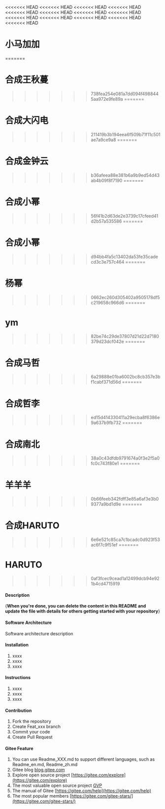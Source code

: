 <<<<<<< HEAD
<<<<<<< HEAD
<<<<<<< HEAD
<<<<<<< HEAD
<<<<<<< HEAD
<<<<<<< HEAD
<<<<<<< HEAD
<<<<<<< HEAD
<<<<<<< HEAD
<<<<<<< HEAD
<<<<<<< HEAD
<<<<<<< HEAD
<<<<<<< HEAD
# 小马加加
=======
# 合成王秋蔓
>>>>>>> 738fea254e081a7dd094f4988445aa972e9fe89a
=======
# 合成大闪电
>>>>>>> 211419b3b194eea6f509b71f11c501ae7a9ce9a8
=======
# 合成金钟云
>>>>>>> b36afeea88e381b6a9b9ed54d43ab4b09f8f7190
=======
# 合成小幂
>>>>>>> 56f41b2d63de2e3739c17cfeed41d2b57a535586
=======
# 合成小幂
>>>>>>> d94bb4fa5c13402da53fe35cadecd3c3e757c464
=======
# 杨幂
>>>>>>> 0662ec260d305402a9505178df5c219658c966d6
=======
# ym
>>>>>>> 82be74c29de37807d21d22d7180379d23dcf042e
=======
# 合成马哲
>>>>>>> 6a29888e01ba6002bc8cb357e3bf1cabf371d56d
=======
# 合成哲李
>>>>>>> ed15d414330411a29ecba8f6386e9a637b9fb732
=======
# 合成南北
>>>>>>> 38a0c43dfdb9791674a0f3e2f5a0fc0c743f80e1
=======
# 羊羊羊
>>>>>>> 0b66feeb342fdff3e85a6af3e3b09377a9bd1d9e
=======
# 合成HARUTO
>>>>>>> 6e6e521c85ca7c1bcadc0d923f53ac6f7c9f51ef
=======
# HARUTO
>>>>>>> 0af3fcec9cead1a12499dcb94e921b4cd4715919

#### Description
{**When you're done, you can delete the content in this README and update the file with details for others getting started with your repository**}

#### Software Architecture
Software architecture description

#### Installation

1.  xxxx
2.  xxxx
3.  xxxx

#### Instructions

1.  xxxx
2.  xxxx
3.  xxxx

#### Contribution

1.  Fork the repository
2.  Create Feat_xxx branch
3.  Commit your code
4.  Create Pull Request


#### Gitee Feature

1.  You can use Readme\_XXX.md to support different languages, such as Readme\_en.md, Readme\_zh.md
2.  Gitee blog [blog.gitee.com](https://blog.gitee.com)
3.  Explore open source project [https://gitee.com/explore](https://gitee.com/explore)
4.  The most valuable open source project [GVP](https://gitee.com/gvp)
5.  The manual of Gitee [https://gitee.com/help](https://gitee.com/help)
6.  The most popular members  [https://gitee.com/gitee-stars/](https://gitee.com/gitee-stars/)

